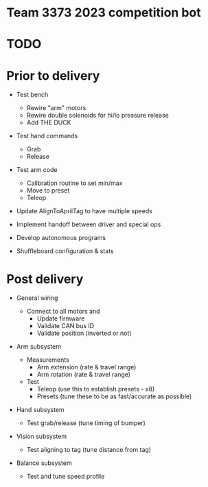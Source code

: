 # Team 3373 2023 competition bot

# TODO

# Prior to delivery

- Test bench
  - Rewire "arm" motors
  - Rewire double solenoids for hi/lo pressure release
  - Add THE DUCK

- Test hand commands
  - Grab
  - Release

- Test arm code
  - Calibration routine to set min/max
  - Move to preset
  - Teleop

- Update AlignToAprilTag to have multiple speeds

- Implement handoff between driver and special ops

- Develop autonomous programs

- Shuffleboard configuration & stats

# Post delivery

- General wiring
  - Connect to all motors and
    - Update firmware
    - Validate CAN bus ID
    - Validate position (inverted or not)

- Arm subsystem
  - Measurements
    - Arm extension (rate & travel range)
    - Arm rotation (rate & travel range)
  - Test
    - Teleop (use this to establish presets - x8)
    - Presets (tune these to be as fast/accurate as possible)
  
- Hand subsystem
  - Test grab/release (tune timing of bumper)

- Vision subsystem
  - Test aligning to tag (tune distance from tag)

- Balance subsystem
  - Test and tune speed profile
